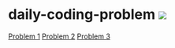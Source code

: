 # daily-coding-problem ![](https://api.travis-ci.org/evilz/daily-coding-problem.svg?branch=master)

[Problem 1](problem1.fs)
[Problem 2](Problem2.fs)
[Problem 3](Problem3.fs)